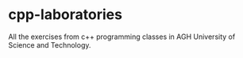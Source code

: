 # cpp-laboratories
All the exercises from c++ programming classes in AGH University of Science and Technology.
